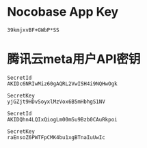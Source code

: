 # Nocobase App Key
```
39kmjxvBF+GWbP*SS
```

# 腾讯云meta用户API密钥
```
SecretId
AKIDc6NRIwMiz60gAQRL2VwISH4i9NQHwOgk

SecretKey
yjGZjt9HDvSoyxlMzVox6B5mHbhgS1NV

SecretId
AKIDQhn4LQIxQiogLm00mSu9Bzb0CAuRkpoi

SecretKey
raEnsoZ6PWTFpCMK4bu1xgBTnaIuUwIc
```